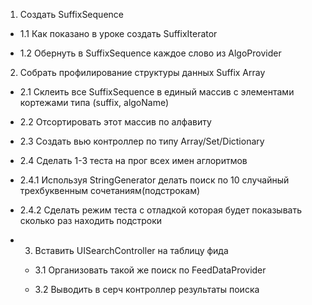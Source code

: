 1. Создать SuffixSequence

  - 1.1 Как показано в уроке создать SuffixIterator

  - 1.2 Обернуть в SuffixSequence каждое слово из AlgoProvider

2. Собрать профилирование структуры данных Suffix Array 

  - 2.1 Склеить все SuffixSequence в единый массив с элементами кортежами типа (suffix, algoName)

  - 2.2 Отсортировать этот массив по алфавиту

  - 2.3 Создать вью контроллер по типу Array/Set/Dictionary

  - 2.4 Сделать 1-3 теста на прог всех имен аглоритмов

  - 2.4.1 Используя StringGenerator делать поиск по 10 случайный трехбуквенным сочетаниям(подстрокам)

  - 2.4.2 Сделать режим теста с отладкой которая будет показывать сколько раз находить подстроки

* 3. Вставить UISearchController на таблицу фида

  - 3.1 Организовать такой же поиск по FeedDataProvider 

  - 3.2 Выводить в серч контроллер результаты поиска